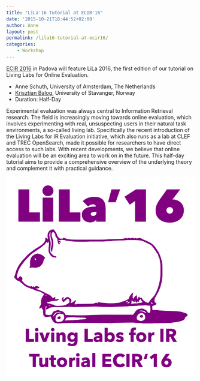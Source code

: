 ```yaml
---
title: "LiLa'16 Tutorial at ECIR'16"
date: '2015-10-21T18:44:52+02:00'
author: Anne
layout: post
permalink: /lila16-tutorial-at-ecir16/
categories:
    - Workshop
---
```

[ECIR 2016](http://ecir2016.dei.unipd.it/) in Padova will feature LiLa 2016, the
first edition of our tutorial on Living Labs for Online Evaluation.

- Anne Schuth, University of Amsterdam, The Netherlands
- [Krisztian Balog](https://krisztianbalog.com/), University of Stavanger, Norway
- Duration: Half-Day

Experimental evaluation was always central to Information Retrieval research. The field is increasingly moving towards
online evaluation, which involves experimenting with real, unsuspecting users in their natural task environments, a
so-called living lab. Specifically the recent introduction of the Living Labs for IR Evaluation initiative, which also
runs as a lab at CLEF and TREC OpenSearch, made it possible for researchers to have direct access to such labs. With
recent developments, we believe that online evaluation will be an exciting area to work on in the future. This half-day
tutorial aims to provide a comprehensive overview of the underlying theory and complement it with practical guidance.

![lila](/assets/lila.png?resize=150%2C150&ssl=1)